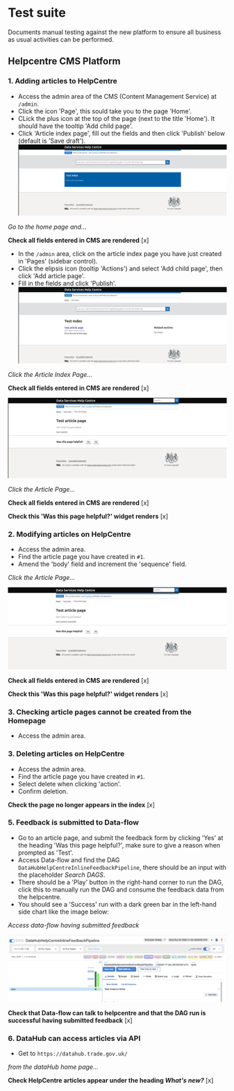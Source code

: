# Test suite

Documents manual testing against the new platform to ensure all business as usual activities can be performed.

## Helpcentre CMS Platform

### 1. Adding articles to HelpCentre
- Access the admin area of the CMS (Content Management Service) at `/admin`.
- Click the icon 'Page', this sould take you to the page 'Home'.
- CLick the plus icon at the top of the page (next to the title 'Home'). It should have the tooltip 'Add child page'.
- Click 'Article index page', fill out the fields and then click 'Publish' below (default is 'Save draft').
![alt text](img/test_index.png "Test Index Article")

_Go to the home page and..._

**Check all fields entered in CMS are rendered** [x]
- In the `/admin` area, click on the article index page you have just created in 'Pages' (sidebar control).
- Click the elipsis icon (tooltip 'Actions') and select 'Add child page', then click 'Add article page'.
- Fill in the fields and click 'Publish'.
![alt text](img/test_article_summary.png "Test Index Article Summary")

_Click the Article Index Page..._

**Check all fields entered in CMS are rendered** [x]

![alt text](img/test_article_content.png "Test Index Article Content")

_Click the Article Page..._

**Check all fields entered in CMS are rendered** [x]

**Check this 'Was this page helpful?' widget renders** [x]

### 2. Modifying articles on HelpCentre
- Access the admin area.
- Find the article page you have created in `#1`.
- Amend the 'body' field and increment the 'sequence' field.

_Click the Article Page..._

![alt text](img/test_article_amended.png "Test Index Article Content Amended")

**Check all fields entered in CMS are rendered** [x]

**Check this 'Was this page helpful?' widget renders** [x]

### 3. Checking article pages cannot be created from the Homepage
 - Access the admin area.

### 3. Deleting articles on HelpCentre
- Access the admin area.
- Find the article page you have created in `#1`.
- Select delete when clicking 'action'.
- Confirm deletion.

**Check the page no longer appears in the index** [x]

### 5. Feedback is submitted to Data-flow
- Go to an article page, and submit the feedback form by clicking 'Yes' at the heading 'Was this page helpful?', make sure to give a reason when prompted as 'Test'.
- Access Data-flow and find the DAG `DataHubHelpCentreInlineFeedbackPipeline`, there should be an input with the placeholder _Search DAGS_.
- There should be a 'Play' button in the right-hand corner to run the DAG, click this to manually run the DAG and consume the feedback data from the helpcentre.
- You should see a 'Success' run with a dark green bar in the left-hand side chart like the image below:

_Access data-flow having submitted feedback_

![alt text](img/test_data-flow.png "Test data-flow feedback accepted by pipeline")

**Check that Data-flow can talk to helpcentre and that the DAG run is successful having submitted feedback** [x]

### 6. DataHub can access articles via API
- Get to `https://datahub.trade.gov.uk/`

_from the dataHub home page..._

**Check HelpCentre articles appear under the heading _What's new?_** [x]
